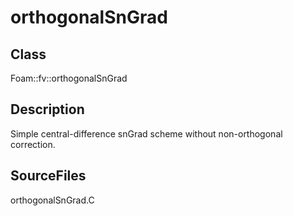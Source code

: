 # orthogonalSnGrad 
## Class
Foam::fv::orthogonalSnGrad

## Description
Simple central-difference snGrad scheme without non-orthogonal correction.

## SourceFiles
orthogonalSnGrad.C

